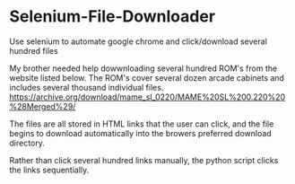 # Selenium-File-Downloader
Use selenium to automate google chrome and click/download several hundred files


My brother needed help dowwnloading several hundred ROM's from the website listed below. 
The ROM's cover several dozen arcade cabinets and includes several thousand individual files. 
https://archive.org/download/mame_sl_0220/MAME%20SL%200.220%20%28Merged%29/


The files are all stored in HTML links that the user can click, and the file begins to download automatically into the browers preferred download directory. 

Rather than click several hundred links manually, the python script clicks the links sequentially. 



